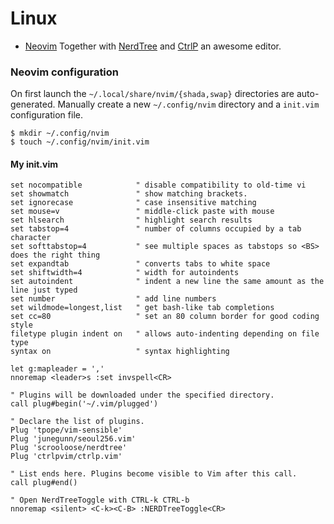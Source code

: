 # Linux

- [Neovim](https://neovim.io/)
  Together with [NerdTree](https://github.com/preservim/nerdtree) and [CtrlP](https://github.com/ctrlpvim/ctrlp.vim) an awesome editor.

### Neovim configuration

On first launch the `~/.local/share/nvim/{shada,swap}` directories are auto-generated. Manually create a new `~/.config/nvim` directory and a `init.vim` configuration file.

```
$ mkdir ~/.config/nvim
$ touch ~/.config/nvim/init.vim
```

#### My init.vim

```
set nocompatible            " disable compatibility to old-time vi
set showmatch               " show matching brackets.
set ignorecase              " case insensitive matching
set mouse=v                 " middle-click paste with mouse
set hlsearch                " highlight search results
set tabstop=4               " number of columns occupied by a tab character
set softtabstop=4           " see multiple spaces as tabstops so <BS> does the right thing
set expandtab               " converts tabs to white space
set shiftwidth=4            " width for autoindents
set autoindent              " indent a new line the same amount as the line just typed
set number                  " add line numbers
set wildmode=longest,list   " get bash-like tab completions
set cc=80                   " set an 80 column border for good coding style
filetype plugin indent on   " allows auto-indenting depending on file type
syntax on                   " syntax highlighting

let g:mapleader = ','
nnoremap <leader>s :set invspell<CR>

" Plugins will be downloaded under the specified directory.
call plug#begin('~/.vim/plugged')

" Declare the list of plugins.
Plug 'tpope/vim-sensible'
Plug 'junegunn/seoul256.vim'
Plug 'scrooloose/nerdtree'
Plug 'ctrlpvim/ctrlp.vim'

" List ends here. Plugins become visible to Vim after this call.
call plug#end()

" Open NerdTreeToggle with CTRL-k CTRL-b
nnoremap <silent> <C-k><C-B> :NERDTreeToggle<CR>
```
